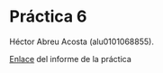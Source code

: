 # Práctica 6
Héctor Abreu Acosta (alu0101068855).

[Enlace](https://ull-esit-inf-dsi-2122.github.io/ull-esit-inf-dsi-21-22-prct06-generics-solid-alu0101068855/) del informe de la práctica
